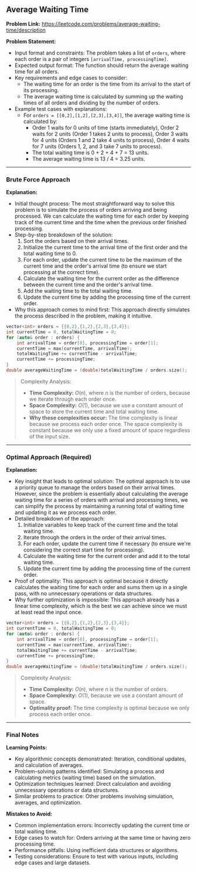## Average Waiting Time
**Problem Link:** https://leetcode.com/problems/average-waiting-time/description

**Problem Statement:**
- Input format and constraints: The problem takes a list of `orders`, where each order is a pair of integers `[arrivalTime, processingTime]`.
- Expected output format: The function should return the average waiting time for all orders.
- Key requirements and edge cases to consider:
  - The waiting time for an order is the time from its arrival to the start of its processing.
  - The average waiting time is calculated by summing up the waiting times of all orders and dividing by the number of orders.
- Example test cases with explanations:
  - For `orders = [[0,2],[1,2],[2,3],[3,4]]`, the average waiting time is calculated by:
    - Order 1 waits for 0 units of time (starts immediately), Order 2 waits for 2 units (Order 1 takes 2 units to process), Order 3 waits for 4 units (Orders 1 and 2 take 4 units to process), Order 4 waits for 7 units (Orders 1, 2, and 3 take 7 units to process).
    - The total waiting time is 0 + 2 + 4 + 7 = 13 units.
    - The average waiting time is 13 / 4 = 3.25 units.

---

### Brute Force Approach

**Explanation:**
- Initial thought process: The most straightforward way to solve this problem is to simulate the process of orders arriving and being processed. We can calculate the waiting time for each order by keeping track of the current time and the time when the previous order finished processing.
- Step-by-step breakdown of the solution:
  1. Sort the orders based on their arrival times.
  2. Initialize the current time to the arrival time of the first order and the total waiting time to 0.
  3. For each order, update the current time to be the maximum of the current time and the order's arrival time (to ensure we start processing at the correct time).
  4. Calculate the waiting time for the current order as the difference between the current time and the order's arrival time.
  5. Add the waiting time to the total waiting time.
  6. Update the current time by adding the processing time of the current order.
- Why this approach comes to mind first: This approach directly simulates the process described in the problem, making it intuitive.

```cpp
vector<int> orders = {{0,2},{1,2},{2,3},{3,4}};
int currentTime = 0, totalWaitingTime = 0;
for (auto& order : orders) {
    int arrivalTime = order[0], processingTime = order[1];
    currentTime = max(currentTime, arrivalTime);
    totalWaitingTime += currentTime - arrivalTime;
    currentTime += processingTime;
}
double averageWaitingTime = (double)totalWaitingTime / orders.size();
```

> Complexity Analysis:
> - **Time Complexity:** $O(n)$, where $n$ is the number of orders, because we iterate through each order once.
> - **Space Complexity:** $O(1)$, because we use a constant amount of space to store the current time and total waiting time.
> - **Why these complexities occur:** The time complexity is linear because we process each order once. The space complexity is constant because we only use a fixed amount of space regardless of the input size.

---

### Optimal Approach (Required)

**Explanation:**
- Key insight that leads to optimal solution: The optimal approach is to use a priority queue to manage the orders based on their arrival times. However, since the problem is essentially about calculating the average waiting time for a series of orders with arrival and processing times, we can simplify the process by maintaining a running total of waiting time and updating it as we process each order.
- Detailed breakdown of the approach:
  1. Initialize variables to keep track of the current time and the total waiting time.
  2. Iterate through the orders in the order of their arrival times.
  3. For each order, update the current time if necessary (to ensure we're considering the correct start time for processing).
  4. Calculate the waiting time for the current order and add it to the total waiting time.
  5. Update the current time by adding the processing time of the current order.
- Proof of optimality: This approach is optimal because it directly calculates the waiting time for each order and sums them up in a single pass, with no unnecessary operations or data structures.
- Why further optimization is impossible: This approach already has a linear time complexity, which is the best we can achieve since we must at least read the input once.

```cpp
vector<int> orders = {{0,2},{1,2},{2,3},{3,4}};
int currentTime = 0, totalWaitingTime = 0;
for (auto& order : orders) {
    int arrivalTime = order[0], processingTime = order[1];
    currentTime = max(currentTime, arrivalTime);
    totalWaitingTime += currentTime - arrivalTime;
    currentTime += processingTime;
}
double averageWaitingTime = (double)totalWaitingTime / orders.size();
```

> Complexity Analysis:
> - **Time Complexity:** $O(n)$, where $n$ is the number of orders.
> - **Space Complexity:** $O(1)$, because we use a constant amount of space.
> - **Optimality proof:** The time complexity is optimal because we only process each order once.

---

### Final Notes

**Learning Points:**
- Key algorithmic concepts demonstrated: Iteration, conditional updates, and calculation of averages.
- Problem-solving patterns identified: Simulating a process and calculating metrics (waiting time) based on the simulation.
- Optimization techniques learned: Direct calculation and avoiding unnecessary operations or data structures.
- Similar problems to practice: Other problems involving simulation, averages, and optimization.

**Mistakes to Avoid:**
- Common implementation errors: Incorrectly updating the current time or total waiting time.
- Edge cases to watch for: Orders arriving at the same time or having zero processing time.
- Performance pitfalls: Using inefficient data structures or algorithms.
- Testing considerations: Ensure to test with various inputs, including edge cases and large datasets.